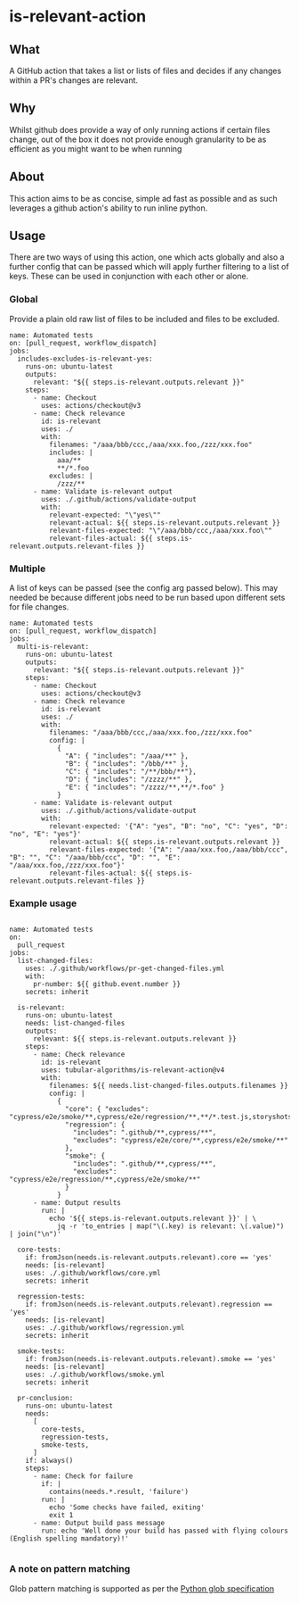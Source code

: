 # is-relevant-action

## What
A GitHub action that takes a list or lists of files and decides if any changes within
a PR's changes are relevant.

## Why
Whilst github does provide a way of only running actions if certain files change, 
out of the box it does not provide enough granularity to be as efficient as you might
want to be when running

## About
This action aims to be as concise, simple ad fast as possible and as such leverages a github
action's ability to run inline python.

## Usage
There are two ways of using this action, one which acts globally and also a further config that
can be passed which will apply further filtering to a list of keys. These can be used in 
conjunction with each other or alone.

### Global
Provide a plain old raw list of files to be included and files to be excluded.

```
name: Automated tests
on: [pull_request, workflow_dispatch]
jobs:
  includes-excludes-is-relevant-yes:
    runs-on: ubuntu-latest
    outputs:
      relevant: "${{ steps.is-relevant.outputs.relevant }}"
    steps:
      - name: Checkout
        uses: actions/checkout@v3
      - name: Check relevance
        id: is-relevant
        uses: ./
        with:
          filenames: "/aaa/bbb/ccc,/aaa/xxx.foo,/zzz/xxx.foo"
          includes: |
            aaa/**
            **/*.foo
          excludes: |
            /zzz/**
      - name: Validate is-relevant output
        uses: ./.github/actions/validate-output
        with:
          relevant-expected: "\"yes\""
          relevant-actual: ${{ steps.is-relevant.outputs.relevant }}
          relevant-files-expected: "\"/aaa/bbb/ccc,/aaa/xxx.foo\""
          relevant-files-actual: ${{ steps.is-relevant.outputs.relevant-files }}
```

### Multiple
A list of keys can be passed (see the config arg passed below).
This may needed be because different jobs need to be run based upon different
sets for file changes. 

```
name: Automated tests
on: [pull_request, workflow_dispatch]
jobs:
  multi-is-relevant:
    runs-on: ubuntu-latest
    outputs:
      relevant: "${{ steps.is-relevant.outputs.relevant }}"
    steps:
      - name: Checkout
        uses: actions/checkout@v3
      - name: Check relevance
        id: is-relevant
        uses: ./
        with:
          filenames: "/aaa/bbb/ccc,/aaa/xxx.foo,/zzz/xxx.foo"
          config: |
            {
              "A": { "includes": "/aaa/**" },
              "B": { "includes": "/bbb/**" },
              "C": { "includes": "/**/bbb/**"},
              "D": { "includes": "/zzzz/**" },
              "E": { "includes": "/zzzz/**,**/*.foo" }
            }
      - name: Validate is-relevant output
        uses: ./.github/actions/validate-output
        with:
          relevant-expected: '{"A": "yes", "B": "no", "C": "yes", "D": "no", "E": "yes"}'
          relevant-actual: ${{ steps.is-relevant.outputs.relevant }}
          relevant-files-expected: '{"A": "/aaa/xxx.foo,/aaa/bbb/ccc", "B": "", "C": "/aaa/bbb/ccc", "D": "", "E": "/aaa/xxx.foo,/zzz/xxx.foo"}'
          relevant-files-actual: ${{ steps.is-relevant.outputs.relevant-files }}
```

### Example usage
```

name: Automated tests
on:
  pull_request
jobs:
  list-changed-files:
    uses: ./.github/workflows/pr-get-changed-files.yml
    with:
      pr-number: ${{ github.event.number }}
    secrets: inherit

  is-relevant:
    runs-on: ubuntu-latest
    needs: list-changed-files
    outputs:
      relevant: ${{ steps.is-relevant.outputs.relevant }}
    steps:
      - name: Check relevance
        id: is-relevant
        uses: tubular-algorithms/is-relevant-action@v4
        with:
          filenames: ${{ needs.list-changed-files.outputs.filenames }}
          config: |
            {
              "core": { "excludes": "cypress/e2e/smoke/**,cypress/e2e/regression/**,**/*.test.js,storyshots/**"},
              "regression": {
                "includes": ".github/**,cypress/**",
                "excludes": "cypress/e2e/core/**,cypress/e2e/smoke/**"
              },
              "smoke": {
                "includes": ".github/**,cypress/**",
                "excludes": "cypress/e2e/regression/**,cypress/e2e/smoke/**"
              }
            }
      - name: Output results
        run: |
          echo '${{ steps.is-relevant.outputs.relevant }}' | \
            jq -r 'to_entries | map("\(.key) is relevant: \(.value)") | join("\n")'

  core-tests:
    if: fromJson(needs.is-relevant.outputs.relevant).core == 'yes'
    needs: [is-relevant]
    uses: ./.github/workflows/core.yml
    secrets: inherit

  regression-tests:
    if: fromJson(needs.is-relevant.outputs.relevant).regression == 'yes'
    needs: [is-relevant]
    uses: ./.github/workflows/regression.yml
    secrets: inherit

  smoke-tests:
    if: fromJson(needs.is-relevant.outputs.relevant).smoke == 'yes'
    needs: [is-relevant]
    uses: ./.github/workflows/smoke.yml
    secrets: inherit

  pr-conclusion:
    runs-on: ubuntu-latest
    needs:
      [
        core-tests,
        regression-tests,
        smoke-tests,
      ]
    if: always()
    steps:
      - name: Check for failure
        if: |
          contains(needs.*.result, 'failure')
        run: |
          echo 'Some checks have failed, exiting'
          exit 1
      - name: Output build pass message
        run: echo 'Well done your build has passed with flying colours (English spelling mandatory)!'


```

### A note on pattern matching
Glob pattern matching is supported as per the [Python glob specification](https://python.readthedocs.io/fr/latest/library/glob.html)


